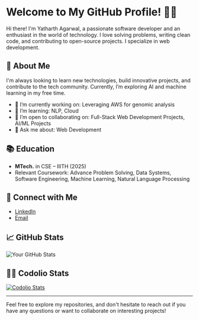 # Welcome to My GitHub Profile! 👨‍💻

Hi there! I'm Yatharth Agarwal, a passionate software developer and an enthusiast in the world of technology. I love solving problems, writing clean code, and contributing to open-source projects. I specialize in web development.

## 🚀 About Me
I'm always looking to learn new technologies, build innovative projects, and contribute to the tech community. Currently, I’m exploring AI and machine learning in my free time.

- 🔭 I’m currently working on: Leveraging AWS for genomic analysis
- 🌱 I’m learning: NLP, Cloud
- 👯 I’m open to collaborating on: Full-Stack Web Development Projects, AI/ML Projects
- 💬 Ask me about: Web Development

## 📚 Education
- **MTech.** in CSE – IIITH (2025)
- Relevant Coursework: Advance Problem Solving, Data Systems, Software Engineering, Machine Learning, Natural Language Processing

## 🔗 Connect with Me
- [LinkedIn](https://www.linkedin.com/in/yatharth-agarwal-280966269/)
- [Email](yatharthagrawal@gmail.com)

## 📈 GitHub Stats
![Your GitHub Stats](https://github-readme-stats.vercel.app/api?username=yatharthagarwal&show_icons=true&hide_title=true&count_private=true&theme=radical)

## 👨‍💻 Codolio Stats
[![Codolio Stats](https://img.shields.io/badge/Codolio%20Profile-Visit-blue)](https://codolio.com/profile/oxygen_06_05)


---
Feel free to explore my repositories, and don't hesitate to reach out if you have any questions or want to collaborate on interesting projects!

